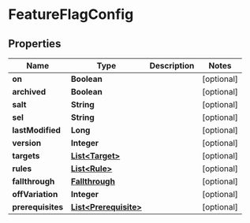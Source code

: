 
# FeatureFlagConfig

## Properties
Name | Type | Description | Notes
------------ | ------------- | ------------- | -------------
**on** | **Boolean** |  |  [optional]
**archived** | **Boolean** |  |  [optional]
**salt** | **String** |  |  [optional]
**sel** | **String** |  |  [optional]
**lastModified** | **Long** |  |  [optional]
**version** | **Integer** |  |  [optional]
**targets** | [**List&lt;Target&gt;**](Target.md) |  |  [optional]
**rules** | [**List&lt;Rule&gt;**](Rule.md) |  |  [optional]
**fallthrough** | [**Fallthrough**](Fallthrough.md) |  |  [optional]
**offVariation** | **Integer** |  |  [optional]
**prerequisites** | [**List&lt;Prerequisite&gt;**](Prerequisite.md) |  |  [optional]



